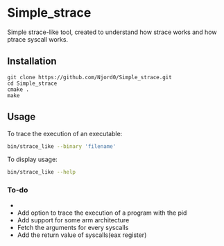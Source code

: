 # Simple_strace
Simple strace-like tool, created to understand how strace works and how ptrace syscall works.

## Installation
```
git clone https://github.com/Njord0/Simple_strace.git
cd Simple_strace
cmake .
make
```

## Usage
To trace the execution of an executable:
```bash
bin/strace_like --binary 'filename'
```

To display usage:
```bash
bin/strace_like --help
```
### To-do
* 
* Add option to trace the execution of a program with the pid
* Add support for some arm architecture
* Fetch the arguments for every syscalls
* Add the return value of syscalls(eax register)
